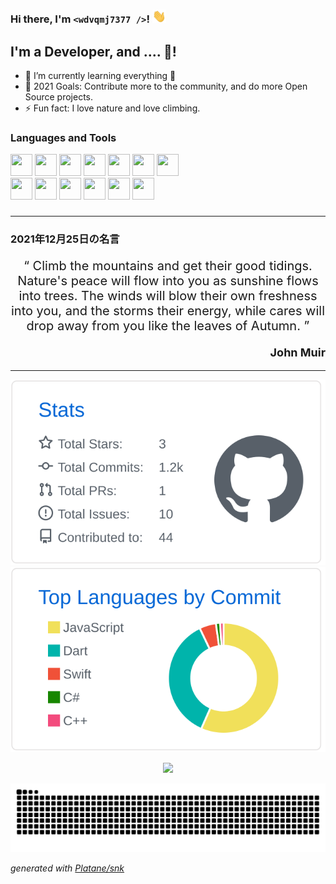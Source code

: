 ### Hi there, I'm `<wdvqmj7377 />`! <img src="https://raw.githubusercontent.com/ABSphreak/ABSphreak/master/gifs/Hi.gif" width="22px">

## I'm a Developer, and .... 🤔!
- 🌱 I’m currently learning everything 🤣
- 🥅 2021 Goals: Contribute more to the community, and do more Open Source projects.
- ⚡ Fun fact: I love nature and love climbing.
### **Languages and Tools**
<img width="35px" height="35px" src="https://img.icons8.com/color/48/000000/vb.png"/> <img width="35px" height="35px" src="https://img.icons8.com/color/48/000000/sql.png"/> <img width="35px" height="35px" src="https://img.icons8.com/color/48/000000/c-plus-plus-logo.png"/> <img width="35px" height="35px" src="https://img.icons8.com/color/48/000000/c-sharp-logo.png"/> <img width="35px" height="35px" src="https://img.icons8.com/color/48/000000/swift.png"/> <img width="35px" height="35px" src="https://img.icons8.com/color/48/000000/flutter.png"/> <img width="35px" height="35px" src="https://img.icons8.com/color/48/000000/javascript.png"/>
<br />
<img width="35px" height="35px" src="https://img.icons8.com/color/48/000000/visual-studio-code-2019.png"/> <img width="35px" height="35px" src="https://img.icons8.com/color/48/000000/visual-studio-2019.png"/> <img width="35px" height="35px" src="https://img.icons8.com/color/48/000000/xcode.png"/> <img width="35px" height="35px" src="https://img.icons8.com/color/48/000000/git.png"/> <img width="35px" height="35px" src="https://img.icons8.com/officel/40/000000/react.png"/> <img width="35px" height="35px" src="https://img.icons8.com/color/48/000000/npm.png"/>

###

---
### **2021年12月25日の名言**

<p align="center" style="font-size:20px">
  <q>
    Climb the mountains and get their good tidings. Nature's peace will flow into you as sunshine flows into trees. The winds will blow their own freshness into you, and the storms their energy, while cares will drop away from you like the leaves of Autumn.
  </q>
</p>

<p align="right" style="font-size:18px; font-weight: bold">
John Muir
</p>

---
<p align="center">
  <img src="https://raw.githubusercontent.com/bhtri/bhtri/main/profile-summary-card-output/github/3-stats.svg" />
  <img src="https://raw.githubusercontent.com/bhtri/bhtri/main/profile-summary-card-output/github/2-most-commit-language.svg" />
</p>

<p align="center">
 <img src="https://komarev.com/ghpvc/?username=bhtri&color=6272A4&style=flat" />
</p>

![github contribution grid snake animation](https://raw.githubusercontent.com/bhtri/bhtri/output/github-contribution-grid-snake.svg)

_generated with [Platane/snk](https://github.com/Platane/snk)_
